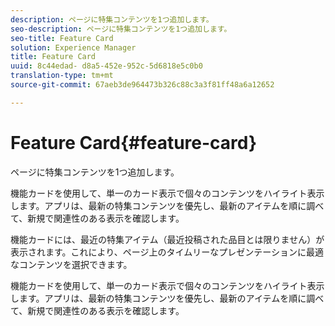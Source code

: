 ```yaml
---
description: ページに特集コンテンツを1つ追加します。
seo-description: ページに特集コンテンツを1つ追加します。
seo-title: Feature Card
solution: Experience Manager
title: Feature Card
uuid: 8c44edad- d8a5-452e-952c-5d6818e5c0b0
translation-type: tm+mt
source-git-commit: 67aeb3de964473b326c88c3a3f81ff48a6a12652

---
```



# Feature Card{#feature-card}

ページに特集コンテンツを1つ追加します。

機能カードを使用して、単一のカード表示で個々のコンテンツをハイライト表示します。アプリは、最新の特集コンテンツを優先し、最新のアイテムを順に調べて、新規で関連性のある表示を確認します。

機能カードには、最近の特集アイテム（最近投稿された品目とは限りません）が表示されます。これにより、ページ上のタイムリーなプレゼンテーションに最適なコンテンツを選択できます。

機能カードを使用して、単一のカード表示で個々のコンテンツをハイライト表示します。アプリは、最新の特集コンテンツを優先し、最新のアイテムを順に調べて、新規で関連性のある表示を確認します。

